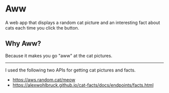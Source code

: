 # Aww
A web app that displays a random cat picture and an interesting fact about cats each time you click the button. 

## Why Aww?

Because it makes you go "aww" at the cat pictures. 

---

I used the following two APIs for getting cat pictures and facts. 

- https://aws.random.cat/meow
- https://alexwohlbruck.github.io/cat-facts/docs/endpoints/facts.html

